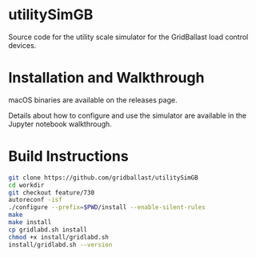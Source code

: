 # utilitySimGB

Source code for the utility scale simulator for the GridBallast load control devices.

# Installation and Walkthrough

macOS binaries are available on the releases page.

Details about how to configure and use the simulator are available in the Jupyter notebook walkthrough.

# Build Instructions

```sh
git clone https://github.com/gridballast/utilitySimGB
cd workdir
git checkout feature/730
autoreconf -isf
./configure --prefix=$PWD/install --enable-silent-rules
make
make install
cp gridlabd.sh install
chmod +x install/gridlabd.sh
install/gridlabd.sh --version
```
